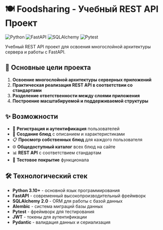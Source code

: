 # 🍽️ Foodsharing - Учебный REST API Проект

![Python](https://img.shields.io/badge/Python-3.10%2B-blue)
![FastAPI](https://img.shields.io/badge/FastAPI-0.100%2B-green)
![SQLAlchemy](https://img.shields.io/badge/SQLAlchemy-2.0%2B-lightgrey)
![Pytest](https://img.shields.io/badge/Pytest-7.0%2B-yellow)

Учебный REST API проект для освоения многослойной архитектуры сервера и работы с FastAPI.

## 🎯 Основные цели проекта

1. **Освоение многослойной архитектуры серверных приложений**
2. **Практическая реализация REST API в соответствии со стандартами**
3. **Разделение ответственности между слоями приложения**
4. **Построение масштабируемой и поддерживаемой структуры**

## ✨ Возможности

- 🔐 **Регистрация и аутентификация** пользователей
- 🍕 **Создание блюд** с описанием и характеристиками
- 📋 **Просмотр собственных блюд** для каждого пользователя
- 🌐 **Общедоступный каталог** всех блюд на сайте
- 📊 **REST API** с соответствием стандартам
- 🧪 **Тестовое покрытие** функционала

## 🛠️ Технологический стек

- **Python 3.10+** - основной язык программирования
- **FastAPI** - современный высокопроизводительный фреймворк
- **SQLAlchemy 2.0** - ORM для работы с базой данных
- **Alembic** - система миграций базы данных
- **Pytest** - фреймворк для тестирования
- **JWT** - токены для аутентификации
- **Pydantic** - валидация данных и сериализация
